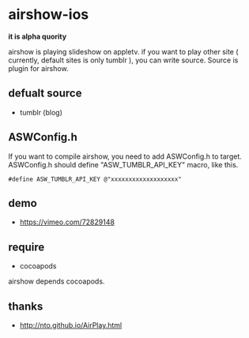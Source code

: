 # airshow-ios

**it is alpha quority**

airshow is playing slideshow on appletv.
if you want to play other site ( currently, default sites is only tumblr ), you can write source.
Source is plugin for airshow.

## defualt source

* tumblr (blog)

## ASWConfig.h

If you want to compile airshow, you need to add ASWConfig.h to target.
ASWConfig.h should define "ASW_TUMBLR_API_KEY" macro, like this.

```
#define ASW_TUMBLR_API_KEY @"xxxxxxxxxxxxxxxxxxx"
```

## demo

* https://vimeo.com/72829148

## require

* cocoapods

airshow depends cocoapods.

## thanks

* http://nto.github.io/AirPlay.html

